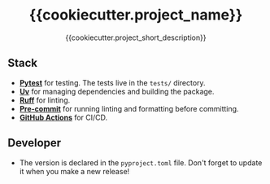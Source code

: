 <div align="center">
    <!-- You can add an image here -->
    <h1 align="center">{{cookiecutter.project_name}}</h1>
</div>

<p align="center">
    {{cookiecutter.project_short_description}}
</p>

## Stack

* **[Pytest](https://docs.pytest.org/en/stable/)** for testing. The tests live in the `tests/` directory.
* **[Uv](https://docs.astral.sh/uv/)** for managing dependencies and building the package.
* **[Ruff](https://beta.ruff.rs/)** for linting.
* **[Pre-commit](https://pre-commit.com/)** for running linting and formatting before committing.
* **[GitHub Actions](https://docs.github.com/en/actions)** for CI/CD.

## Developer

* The version is declared in the `pyproject.toml` file. Don't forget to update it when you make a new release!